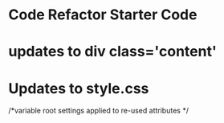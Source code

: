 # Code Refactor Starter Code

# updates to div class='content'
<!-- added (id="search-engine-optimization") for link functionality-->

# Updates to style.css
/*variable root settings applied to re-used attributes */
